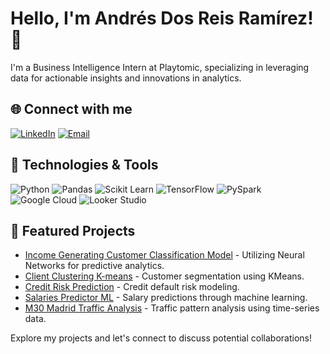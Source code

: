 # Hello, I'm Andrés Dos Reis Ramírez! 👋

I'm a Business Intelligence Intern at Playtomic, specializing in leveraging data for actionable insights and innovations in analytics.

## 🌐 Connect with me
[![LinkedIn](https://img.shields.io/badge/-LinkedIn-0077B5?style=for-the-badge&logo=linkedin&logoColor=white)](your-linkedin-url)
[![Email](https://img.shields.io/badge/-Email-D14836?style=for-the-badge&logo=gmail&logoColor=white)](mailto:your-email)

## 🔧 Technologies & Tools
<p>
  <img alt="Python" src="https://img.shields.io/badge/Python-3776AB?style=for-the-badge&logo=python&logoColor=white"/>
  <img alt="Pandas" src="https://img.shields.io/badge/Pandas-150458?style=for-the-badge&logo=pandas&logoColor=white"/>
  <img alt="Scikit Learn" src="https://img.shields.io/badge/Scikit_Learn-F7931E?style=for-the-badge&logo=scikit-learn&logoColor=white"/>
  <img alt="TensorFlow" src="https://img.shields.io/badge/TensorFlow-FF6F00?style=for-the-badge&logo=tensorflow&logoColor=white"/>
  <img alt="PySpark" src="https://img.shields.io/badge/PySpark-E25A1C?style=for-the-badge&logo=apache-spark&logoColor=white"/>
  <img alt="Google Cloud" src="https://img.shields.io/badge/Google_Cloud-4285F4?style=for-the-badge&logo=google-cloud&logoColor=white"/>
  <img alt="Looker Studio" src="https://img.shields.io/badge/Looker_Studio-4285F4?style=for-the-badge&logo=google-analytics&logoColor=white"/>
</p>

## 📝 Featured Projects
- [Income Generating Customer Classification Model](your-github-link) - Utilizing Neural Networks for predictive analytics.
- [Client Clustering K-means](your-github-link) - Customer segmentation using KMeans.
- [Credit Risk Prediction](your-github-link) - Credit default risk modeling.
- [Salaries Predictor ML](your-github-link) - Salary predictions through machine learning.
- [M30 Madrid Traffic Analysis](your-github-link) - Traffic pattern analysis using time-series data.

Explore my projects and let's connect to discuss potential collaborations!
